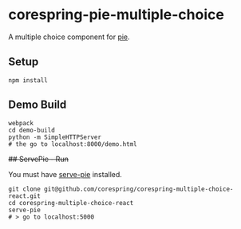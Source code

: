 # corespring-pie-multiple-choice

A multiple choice component for [pie](http://github.com/PieLabs/pie).

## Setup

```
npm install
```

## Demo Build

```
webpack
cd demo-build
python -m SimpleHTTPServer
# the go to localhost:8000/demo.html
```

~~## ServePie - Run~~

You must have [serve-pie](http://github.com/PieLabs/serve-pie) installed.

    git clone git@github.com/corespring/corespring-multiple-choice-react.git 
    cd corespring-multiple-choice-react
    serve-pie 
    # > go to localhost:5000
